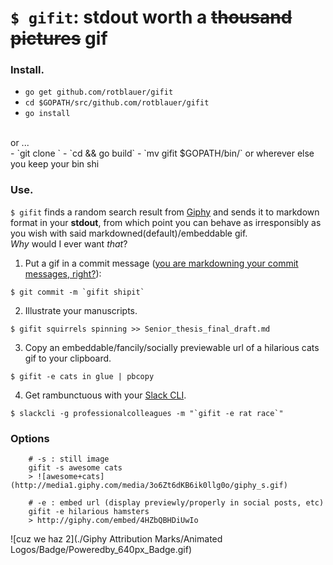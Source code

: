 # `$ gifit`: stdout worth a ~~thousand pictures~~ gif

### Install.
- `go get github.com/rotblauer/gifit`
- `cd $GOPATH/src/github.com/rotblauer/gifit`
- `go install`
<br>
or ...
<br>
- `git clone <this repo>`
- `cd <wherever you cloned it to> && go build`
- `mv gifit $GOPATH/bin/` or wherever else you keep your bin shi

### Use.
`$ gifit` finds a random search result from [Giphy](https://github.com/Giphy/GiphyAPI) and sends it to markdown format in your **stdout**, from which point you can behave as irresponsibly as you wish with said markdowned(default)/embeddable gif. 
<br>
_Why_ would I ever want _that_? 
<br>
1. Put a gif in a commit message ([you are markdowning your commit messages, right?](https://github.com/rotblauer/gitea)):
```shell
$ git commit -m `gifit shipit`
```

2. Illustrate your manuscripts.
```shell
$ gifit squirrels spinning >> Senior_thesis_final_draft.md
```

3. Copy an embeddable/fancily/socially previewable url of a hilarious cats gif to your clipboard.
```shell
$ gifit -e cats in glue | pbcopy
```

4. Get rambunctuous with your [Slack CLI](https://github.com/candrholdings/slack-cli).
```shell
$ slackcli -g professionalcolleagues -m "`gifit -e rat race`"
```

### Options
```shell
    # -s : still image
    gifit -s awesome cats
    > ![awesome+cats](http://media1.giphy.com/media/3o6Zt6dKB6ik0llg0o/giphy_s.gif)
    
    # -e : embed url (display previewly/properly in social posts, etc)
    gifit -e hilarious hamsters
    > http://giphy.com/embed/4HZbQBHDiUwIo
```

![cuz we haz 2](./Giphy Attribution Marks/Animated Logos/Badge/Poweredby_640px_Badge.gif)
